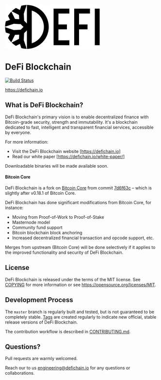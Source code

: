 <img src="doc/img/defichain-logo.svg">

DeFi Blockchain
=================

[![Build Status](https://travis-ci.com/DeFiCh/ain.svg?branch=master)](https://travis-ci.com/DeFiCh/ain)

https://defichain.io

What is DeFi Blockchain?
----------------

DeFi Blockchain's primary vision is to enable decentralized finance with Bitcoin-grade security, strength and immutability. It's a blockchain dedicated to fast, intelligent and transparent financial services, accessible by everyone.

For more information:

- Visit the DeFi Blockchain website [https://defichain.io]
- Read our white paper [https://defichain.io/white-paper/]

Downloadable binaries will be made available soon.

#### Bitcoin Core

DeFi Blockchain is a fork on [Bitcoin Core](https://github.com/bitcoin/bitcoin) from commit [7d6f63c](https://github.com/bitcoin/bitcoin/commit/7d6f63cc2c2b9c4f07a43619eef0b7314474fffd) – which is slightly after v0.18.1 of Bitcoin Core.

DeFi Blockchain has done significant modifications from Bitcoin Core, for instance:

- Moving from Proof-of-Work to Proof-of-Stake
- Masternode model
- Community fund support
- Bitcoin blockchain block anchoring
- Increased decentralized financial transaction and opcode support, etc.

Merges from upstream (Bitcoin Core) will be done selectively if it applies to the improved functionality and security of DeFi Blockchain. 

License
-------

DeFi Blockchain is released under the terms of the MIT license. See [COPYING](COPYING) for more
information or see https://opensource.org/licenses/MIT.

Development Process
-------------------

The `master` branch is regularly built and tested, but is not guaranteed to be
completely stable. [Tags](https://github.com/bitcoin/bitcoin/tags) are created
regularly to indicate new official, stable release versions of DeFi Blockchain.

The contribution workflow is described in [CONTRIBUTING.md](CONTRIBUTING.md).

Questions?
------

Pull requests are warmly welcomed. 

Reach our to us engineering@defichain.io for any questions or collaborations. 
